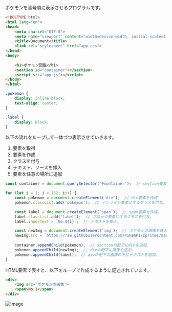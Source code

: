 ポケモンを番号順に表示させるプログラムです。
```html
<!DOCTYPE html>
<html lang="en">
<head>
    <meta charset="UTF-8">
    <meta name="viewport" content="width=device-width, initial-scale=1.0">
    <title>Document</title>
    <link rel="stylesheet" href="app.css">
</head>
<body>
    
    <h1>ポケモン図鑑</h1>
    <section id="container"></section>
    <script src="app.js"></script>
</body>
</html>
```
```css
.pokemon {
    display: inline-block;
    text-align: center;
}

.label {
    display: block;
}
```
以下の流れをループして一体づつ表示させていきます。
1. 要素を取得
2. 要素を作成
3. クラスを付与
4. テキスト、ソースを挿入
5. 要素を任意の場所に追加
```javascript
const container = document.querySelector('#container');  // section要素を取得。

for (let i = 1; i < 152; i++) {
    const pokemon = document.createElement('div');  // div要素を作成
    pokemon.classList.add('pokemon');  // インライン要素にするクラスを付与。

    const label = document.createElement('span');  // span要素を作成。
    label.classList.add('label');  // ブロック要素にするクラスを付与。
    label.innerText = `No.${i}`;  // テキストを挿入。

    const newImg = document.createElement('img');  // ポケモンの画像を挿入する要素を作成。
    newImg.src = `https://raw.githubusercontent.com/PokeAPI/sprites/master/sprites/pokemon/${i}.png`;  // ポケモンの画像を挿入。
    
    container.appendChild(pokemon);  // sectionの配下にdivを追加。
    pokemon.appendChild(newImg);  // divの配下に画像を追加。
    pokemon.appendChild(label);  // divの配下の画像の下にテキストを追加。
}
```
HTML要素で表すと、以下をループで作成するように記述されています。
```html
<div>
    <img src='ポケモンの画像'>
    <span>No.1</span>
</div>
```
![image](https://github.com/uchas0120/TIL/assets/152408430/e3253b2c-7f16-41b3-be28-fdecb9aa4b52)

